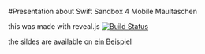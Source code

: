 #Presentation about Swift Sandbox 4 Mobile Maultaschen

this was made with reveal.js [![Build Status](https://travis-ci.org/hakimel/reveal.js.svg?branch=master)](https://travis-ci.org/hakimel/reveal.js)

the sildes are available on [ein Beispiel](http://swiftmaultaschenbox.eu-gb.mybluemix.net "Bluemix") 


